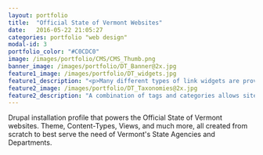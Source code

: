 ```yaml
---
layout: portfolio
title:  "Official State of Vermont Websites"
date:   2016-05-22 21:05:27
categories: portfolio "web design"
modal-id: 3
portfolio_color: "#C0CDC0"
image: /images/portfolio/CMS/CMS_Thumb.png
banner_image: /images/portfolio/DT_Banner@2x.jpg
feature1_image: /images/portfolio/DT_widgets.jpg
feature1_description: "<p>Many different types of link widgets are provided to ensure maximum flexibility.</p><p>Icon widgets are powered by a custom Drupal Content Type and the FontAwesome web font. This gives site owners complete control. Using an icon font also enables easy integration of the chosen color palette.</p>"
feature2_image: /images/portfolio/DT_Taxonomies@2x.jpg
feature2_description: "A combination of tags and categories allows site owners to display their content in different types of dynamic lists."
---
```

Drupal installation profile that powers the Official State of Vermont websites. Theme, Content-Types, Views, and much more, all created from scratch to best serve the need of Vermont's State Agencies and Departments.